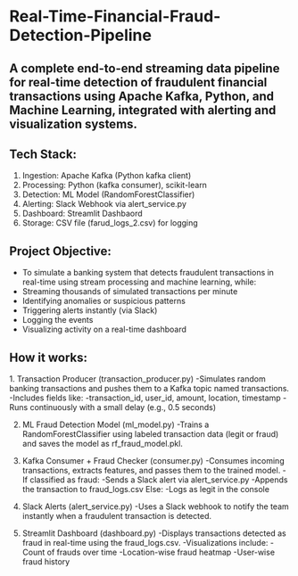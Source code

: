 # Real-Time-Financial-Fraud-Detection-Pipeline
A complete end-to-end streaming data pipeline for real-time detection of fraudulent financial transactions using Apache Kafka, Python, and Machine Learning, integrated with alerting and visualization systems.
-----------------------------------------------------------------------------------------------------------------------------------------------------------------------------------------------------------------------


<h2>Tech Stack:</h2> 

1. Ingestion: Apache Kafka (Python kafka client)
2. Processing: Python (kafka consumer), scikit-learn
3. Detection: ML Model (RandomForestClassifier)
4. Alerting: Slack Webhook via alert_service.py
5. Dashboard: Streamlit Dashbaord
6. Storage: CSV file (farud_logs_2.csv) for logging




<h2>Project Objective:</h2>

- To simulate a banking system that detects fraudulent transactions in real-time using stream processing and machine learning, while:
- Streaming thousands of simulated transactions per minute
- Identifying anomalies or suspicious patterns
- Triggering alerts instantly (via Slack)
- Logging the events
- Visualizing activity on a real-time dashboard




<h2>How it works:</h2>
1. Transaction Producer (transaction_producer.py)
-Simulates random banking transactions and pushes them to a Kafka topic named transactions.
-Includes fields like:
    -transaction_id, user_id, amount, location, timestamp
-Runs continuously with a small delay (e.g., 0.5 seconds)

2. ML Fraud Detection Model (ml_model.py)
-Trains a RandomForestClassifier using labeled transaction data (legit or fraud) and saves the model as rf_fraud_model.pkl.

3. Kafka Consumer + Fraud Checker (consumer.py)
-Consumes incoming transactions, extracts features, and passes them to the trained model.
-If classified as fraud:
    -Sends a Slack alert via alert_service.py
    -Appends the transaction to fraud_logs.csv
Else:
    -Logs as legit in the console

4. Slack Alerts (alert_service.py)
-Uses a Slack webhook to notify the team instantly when a fraudulent transaction is detected.

5. Streamlit Dashboard (dashboard.py)
-Displays transactions detected as fraud in real-time using the fraud_logs.csv.
-Visualizations include:
    -Count of frauds over time
    -Location-wise fraud heatmap
    -User-wise fraud history


































